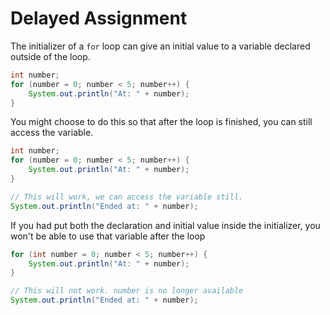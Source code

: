 # Delayed Assignment

The initializer of a `for` loop can give an initial value to a variable
declared outside of the loop.

```java
int number;
for (number = 0; number < 5; number++) {
    System.out.println("At: " + number);
}
```

You might choose to do this so that after the loop is finished, you can still access the variable.

```java
int number;
for (number = 0; number < 5; number++) {
    System.out.println("At: " + number);
}

// This will work, we can access the variable still.
System.out.println("Ended at: " + number);
```

If you had put both the declaration and initial value inside the initializer, you won't be able
to use that variable after the loop

```java
for (int number = 0; number < 5; number++) {
    System.out.println("At: " + number);
}

// This will not work. number is no longer available
System.out.println("Ended at: " + number);
```